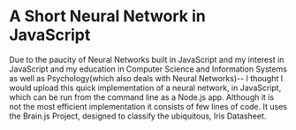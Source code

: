 A Short Neural Network in JavaScript
====================================
Due to the paucity of Neural Networks built in JavaScript and my interest in
JavaScript and my education in Computer Science and Information Systems as well
as Psychology(which also deals with Neural Networks)-- I thought I would upload
this quick implementation of a neural network, in JavaScript, which can be run
from the command line as a Node.js app. Although it is not the most efficient
implementation it consists of few lines of code. It uses the Brain.js Project,
designed to classify the ubiquitous, Iris Datasheet.
